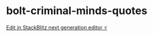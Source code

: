 # bolt-criminal-minds-quotes

[Edit in StackBlitz next generation editor ⚡️](https://stackblitz.com/~/github.com/subbutvl/bolt-criminal-minds-quotes)